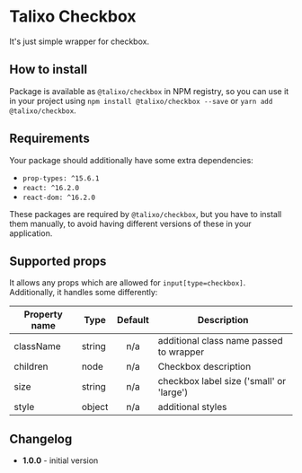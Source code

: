 # Talixo Checkbox 

It's just simple wrapper for checkbox.

## How to install

Package is available as `@talixo/checkbox` in NPM registry, so you can use it in your project
using `npm install @talixo/checkbox --save` or `yarn add @talixo/checkbox`.

## Requirements

Your package should additionally have some extra dependencies:

- `prop-types: ^15.6.1`
- `react: ^16.2.0`
- `react-dom: ^16.2.0`

These packages are required by `@talixo/checkbox`, but you have to install them manually,
to avoid having different versions of these in your application.

## Supported props

It allows any props which are allowed for `input[type=checkbox]`. Additionally, it handles some differently:

Property name | Type      | Default | Description                    
--------------|-----------|:-------:|--------------------------------
className     | string    | n/a     | additional class name passed to wrapper
children      | node      | n/a     | Checkbox description
size          | string    | n/a     | checkbox label size ('small' or 'large')
style         | object    | n/a     | additional styles


## Changelog

- **1.0.0** - initial version
